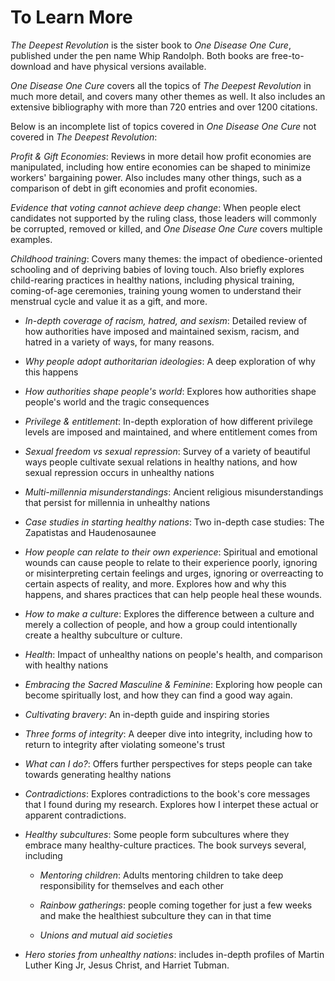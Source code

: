 # To Learn More

_The Deepest Revolution_ is the sister book to _One Disease One Cure_, published under the pen name Whip Randolph. Both books are free-to-download and have physical versions available.

_One Disease One Cure_ covers all the topics of _The Deepest Revolution_ in much more detail, and covers many other themes as well. It also includes an extensive bibliography with more than 720 entries and over 1200 citations.

Below is an incomplete list of topics covered in _One Disease One Cure_ not covered in _The Deepest Revolution_:

_Profit & Gift Economies_: Reviews in more detail how profit economies are manipulated, including how entire economies can be shaped to minimize workers' bargaining power. Also includes many other things, such as a comparison of debt in gift economies and profit economies.

_Evidence that voting cannot achieve deep change_: When people elect candidates not supported by the ruling class, those leaders will commonly be corrupted, removed or killed, and _One Disease One Cure_ covers multiple examples. 

_Childhood training_: Covers many themes: the impact of obedience-oriented schooling and of depriving babies of loving touch. Also briefly explores child-rearing practices in healthy nations, including physical training, coming-of-age ceremonies, training young women to understand their menstrual cycle and value it as a gift, and more.

* _In-depth coverage of racism, hatred, and sexism_: Detailed review of how authorities have imposed and maintained sexism, racism, and hatred in a variety of ways, for many reasons.

* _Why people adopt authoritarian ideologies_: A deep exploration of why this happens

* _How authorities shape people's world_: Explores how authorities shape people's world and the tragic consequences

* _Privilege & entitlement_: In-depth exploration of how different privilege levels are imposed and maintained, and where entitlement comes from

* _Sexual freedom vs sexual repression_: Survey of a variety of beautiful ways people cultivate sexual relations in healthy nations, and how sexual repression occurs in unhealthy nations

* _Multi-millennia misunderstandings_: Ancient religious misunderstandings that persist for millennia in unhealthy nations

* _Case studies in starting healthy nations_: Two in-depth case studies: The Zapatistas and Haudenosaunee

* _How people can relate to their own experience_: Spiritual and emotional wounds can cause people to relate to their experience poorly, ignoring or misinterpreting certain feelings and urges, ignoring or overreacting to certain aspects of reality, and more. Explores how and why this happens, and shares practices that can help people heal these wounds.

* _How to make a culture_: Explores the difference between a culture and merely a collection of people, and how a group could intentionally create a healthy subculture or culture.

* _Health_: Impact of unhealthy nations on people's health, and comparison with healthy nations

* _Embracing the Sacred Masculine & Feminine_: Exploring how people can become spiritually lost, and how they can find a good way again.

* _Cultivating bravery_: An in-depth guide and inspiring stories

* _Three forms of integrity_: A deeper dive into integrity, including how to return to integrity after violating someone's trust

* _What can I do?_: Offers further perspectives for steps people can take towards generating healthy nations

* _Contradictions_: Explores contradictions to the book's core messages that I found during my research. Explores how I interpet these actual or apparent contradictions.

* _Healthy subcultures_: Some people form subcultures where they embrace many healthy-culture practices. The book surveys several, including

    * _Mentoring children_: Adults mentoring children to take deep responsibility for themselves and each other

    * _Rainbow gatherings_: people coming together for just a few weeks and make the healthiest subculture they can in that time

    * _Unions and mutual aid societies_

* _Hero stories from unhealthy nations_: includes in-depth profiles of Martin Luther King Jr, Jesus Christ, and Harriet Tubman.